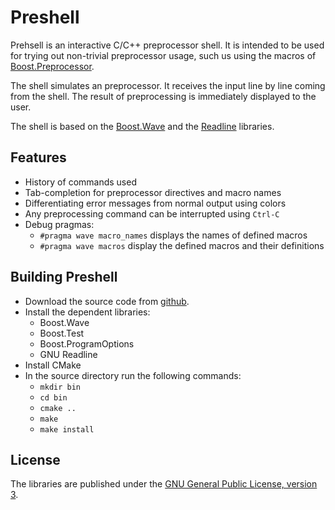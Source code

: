 Preshell
========

Prehsell is an interactive C/C++ preprocessor shell. It is intended to be used
for trying out non-trivial preprocessor usage, such us using the macros of
[Boost.Preprocessor](link:http://boost.org/libs/preprocessor).

The shell simulates an preprocessor. It receives the input line by line coming
from the shell. The result of preprocessing is immediately displayed to the
user.

The shell is based on the [Boost.Wave](link:http://boost.org/libs/wave) and the
[Readline](www.gnu.org/software/readline) libraries.

Features
--------

* History of commands used
* Tab-completion for preprocessor directives and macro names
* Differentiating error messages from normal output using colors
* Any preprocessing command can be interrupted using `Ctrl-C`
* Debug pragmas:
    * `#pragma wave macro_names` displays the names of defined macros
    * `#pragma wave macros` display the defined macros and their definitions

Building Preshell
-----------------

* Download the source code from [github](http://github.com/sabel83/preshell).
* Install the dependent libraries:
    * Boost.Wave
    * Boost.Test
    * Boost.ProgramOptions
    * GNU Readline
* Install CMake
* In the source directory run the following commands:
    * `mkdir bin`
    * `cd bin`
    * `cmake ..`
    * `make`
    * `make install`

License
-------

The libraries are published under the
[GNU General Public License, version 3](http://www.gnu.org/licenses/gpl.html).

